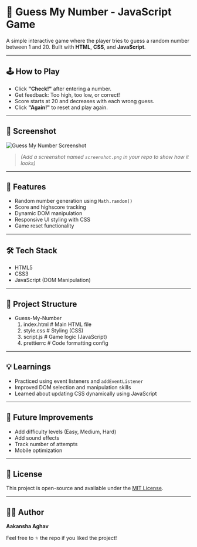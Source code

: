 # 🎯 Guess My Number - JavaScript Game

A simple interactive game where the player tries to guess a random number between 1 and 20. Built with **HTML**, **CSS**, and **JavaScript**.

---

## 🕹️ How to Play

- Click **"Check!"** after entering a number.
- Get feedback: Too high, too low, or correct!
- Score starts at 20 and decreases with each wrong guess.
- Click **"Again!"** to reset and play again.

---

## 📸 Screenshot

![Guess My Number Screenshot](screenshot.png)

> *(Add a screenshot named `screenshot.png` in your repo to show how it looks)*

---

## 🚀 Features

- Random number generation using `Math.random()`
- Score and highscore tracking
- Dynamic DOM manipulation
- Responsive UI styling with CSS
- Game reset functionality

---

## 🛠️ Tech Stack

- HTML5
- CSS3
- JavaScript (DOM Manipulation)

---

## 📂 Project Structure
- Guess-My-Number
  1. index.html # Main HTML file
  2. style.css # Styling (CSS)
  3. script.js # Game logic (JavaScript)
  4. prettierrc # Code formatting config

---

## 💡 Learnings

- Practiced using event listeners and `addEventListener`
- Improved DOM selection and manipulation skills
- Learned about updating CSS dynamically using JavaScript

---

## 🧠 Future Improvements

- Add difficulty levels (Easy, Medium, Hard)
- Add sound effects
- Track number of attempts
- Mobile optimization

---

## 📜 License

This project is open-source and available under the [MIT License](LICENSE).

---

## 🙋‍♀️ Author

**Aakansha Aghav**

Feel free to ⭐ the repo if you liked the project!



